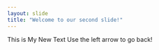 ```yaml
---
layout: slide
title: "Welcome to our second slide!"
---
```

This is My New Text
Use the left arrow to go back!
